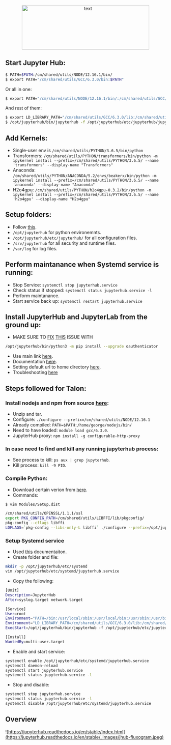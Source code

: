 <p align="center">
 <img width="400" height="140" src="https://jupyterhub.readthedocs.io/en/stable/_static/logo.png" alt="text" >
</p>

## Start Jupyter Hub:
```bash
$ PATH=$PATH:/cm/shared/utils/NODE/12.16.1/bin/
$ export PATH="/cm/shared/utils/GCC/6.3.0/bin:$PATH"
```
Or all in one:
```bash
$ export PATH="/cm/shared/utils/NODE/12.16.1/bin/:/cm/shared/utils/GCC/6.3.0/bin:$PATH"
```
And rest of them:
```bash
$ export LD_LIBRARY_PATH="/cm/shared/utils/GCC/6.3.0/lib:/cm/shared/utils/GCC/6.3.0/lib64"
$ /opt/jupyterhub/bin/jupyterhub -f /opt/jupyterhub/etc/jupyterhub/jupyterhub_config.py
```

## Add Kernels:
* Single-user env is `/cm/shared/utils/PYTHON/3.6.5/bin/python`
* Transformers: `/cm/shared/utils/PYTHON/transformers/bin/python -m ipykernel install --prefix=/cm/shared/utils/PYTHON/3.6.5/ --name 'transformers' --display-name "Transformers"`
* Anaconda: `/cm/shared/utils/PYTHON/ANACONDA/5.2/envs/beakerx/bin/python -m ipykernel install --prefix=/cm/shared/utils/PYTHON/3.6.5/ --name 'anaconda' --display-name "Anaconda"`
* H2o4gpu: `/cm/shared/utils/PYTHON/h2o4gpu-0.3.2/bin/python -m ipykernel install --prefix=/cm/shared/utils/PYTHON/3.6.5/ --name 'h2o4gpu' --display-name "H2o4gpu"`

## Setup folders:
* Follow [this](https://jupyterhub.readthedocs.io/en/0.7.2/getting-started.html#folders-and-file-locations).
* `/opt/jupyterhub` for python environemnts.
* `/opt/jupyterhub/etc/jupyterhub/` for all configuration files.
* `/srv/jupyterhub` for all security and runtime files.
* `/var/log` for log files.

## Perform maintanance when Systemd service is running:
* Stop Service: `systemctl stop jupyterhub.service`
* Check status if stopped: `systemctl status jupyterhub.service -l`
* Perform maintanance.
* Start service back up: `systemctl restart jupyterhub.service`

## Install JupyterHub and JupyterLab from the ground up:
* MAKE SURE TO [FIX](https://blog.jupyter.org/security-fix-for-jupyterhub-gitlab-oauthenticator-7b14571d1f76) [THIS](https://nvd.nist.gov/vuln/detail/CVE-2018-7206) ISSUE WITH
 ```bash
 /opt/jupyterhub/bin/python3 -m pip install --upgrade oauthenticator
 ```

* Use main link [here](https://jupyterhub.readthedocs.io/en/stable/installation-guide-hard.html).
* Documentation [here](https://jupyterhub.readthedocs.io/en/0.7.2/index.html).
* Setting default url to home directory [here](https://github.com/jupyterhub/jupyterhub/issues/929).
* Troubleshooting [here](https://jupyterhub.readthedocs.io/en/latest/troubleshooting.html#error-after-spawning-my-single-user-server)

## Steps followed for Talon:

### Install nodejs and npm from source [here](https://nodejs.org/en/download/):
  * Unzip and tar.
  * Configure: `./configure --prefix=/cm/shared/utils/NODE/12.16.1`
  * Already compiled: `PATH=$PATH:/home/george/nodejs/bin/`
  * Need to have loaded: `module load gcc/6.3.0`.
  * JupyterHub proxy: `npm install -g configurable-http-proxy`

### In case need to find and kill any running jupyterhub process:
  * See process to kill: `ps aux | grep jupyterhub`.
  * Kill process: `kill -9 PID`.
  
### Compile Python:
  * Download certain verion from [here](https://www.python.org).
  * Commands:
  ```bash
  $ vim Modules/Setup.dist
  
  /cm/shared/utils/OPENSSL/1.1.1/ssl
  export PKG_CONFIG_PATH=/cm/shared/utils/LIBFFI/lib/pkgconfig/
  pkg-config --cflags libffi
  LDFLAGS=`pkg-config --libs-only-L libffi` ./configure --prefix=/opt/jupyterhub --with-ensurepip=install
  ```
 
### Setup Systemd service
* Used [this](https://jupyterhub.readthedocs.io/en/stable/installation-guide-hard.html#setup-systemd-service) documentaiton.
* Create folder and file:
 ```bash
 mkdir -p /opt/jupyterhub/etc/systemd
 vim /opt/jupyterhub/etc/systemd/jupyterhub.service
 ```
 * Copy the following:
 ```bash
 [Unit]
 Description=JupyterHub
 After=syslog.target network.target

 [Service]
 User=root
 Environment="PATH=/bin:/usr/local/sbin:/usr/local/bin:/usr/sbin:/usr/bin:/cm/shared/utils/NODE/12.16.1/bin/:/cm/shared/utils/GCC/6.3.0/bin:/opt/jupyterhub/bin"
 Environment="LD_LIBRARY_PATH=/cm/shared/utils/GCC/6.3.0/lib:/cm/shared/utils/GCC/6.3.0/lib64"
 ExecStart=/opt/jupyterhub/bin/jupyterhub -f /opt/jupyterhub/etc/jupyterhub/jupyterhub_config.py & >> '/var/log/jupyterhub.log'

 [Install]
 WantedBy=multi-user.target
 ```
* Enable and start service:
 ```bash
 systemctl enable /opt/jupyterhub/etc/systemd/jupyterhub.service
 systemctl daemon-reload
 systemctl start jupyterhub.service
 systemctl status jupyterhub.service -l
 ```
* Stop and disable:
 ```bash
 systemctl stop jupyterhub.service
 systemctl status jupyterhub.service -l
 systemctl disable /opt/jupyterhub/etc/systemd/jupyterhub.service
 ```

## Overview
![https://jupyterhub.readthedocs.io/en/stable/index.html](https://jupyterhub.readthedocs.io/en/stable/_images/jhub-fluxogram.jpeg)
